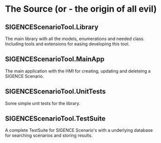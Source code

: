# The Source (or - the origin of all evil)

## SIGENCEScenarioTool.Library
The main library with all the models, enumerations and needed class. Including tools and extensions for easing developing this tool.


## SIGENCEScenarioTool.MainApp
The main application with the HMI for creating, updating and deleteing a SIGENCE Scenario.


## SIGENCEScenarioTool.UnitTests
Some simple unit tests for the library.

## SIGENCEScenarioTool.TestSuite
A complete TestSuite for SIGENCE Scenario's with a underlying database for searching scenarios and storing results.

